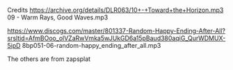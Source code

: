 Credits
https://archive.org/details/DLR063/10+-+Toward+the+Horizon.mp3
09 - Warm Rays, Good Waves.mp3

https://www.discogs.com/master/801337-Random-Happy-Ending-After-All?srsltid=AfmBOoo_olVZaRwVmka5wJUkGD6a15pBaud380aqiG_QurWDMUX-5ipD
8bp051-06-random-happy_ending_after_all.mp3

The others are from zapsplat

